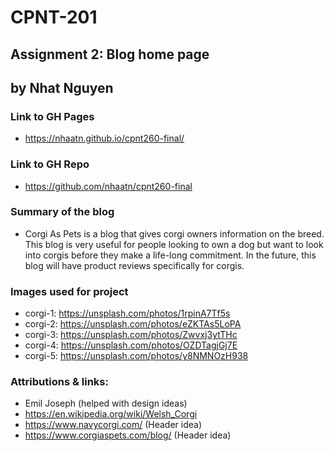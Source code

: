 # CPNT-201
## Assignment 2: Blog home page
## by Nhat Nguyen

### Link to GH Pages
- https://nhaatn.github.io/cpnt260-final/

### Link to GH Repo
- https://github.com/nhaatn/cpnt260-final

### Summary of the blog
- Corgi As Pets is a blog that gives corgi owners information on the breed. This blog is very useful for people looking to own a dog but want to look into corgis before they make a life-long commitment. In the future, this blog will have product reviews specifically for corgis.

### Images used for project
- corgi-1: https://unsplash.com/photos/1rpinA7Tf5s
- corgi-2: https://unsplash.com/photos/eZKTAs5LoPA
- corgi-3: https://unsplash.com/photos/Zwvxj3ytTHc
- corgi-4: https://unsplash.com/photos/OZDTagjGj7E
- corgi-5: https://unsplash.com/photos/y8NMNOzH938

### Attributions & links:
- Emil Joseph (helped with design ideas)
- https://en.wikipedia.org/wiki/Welsh_Corgi
- https://www.navycorgi.com/ (Header idea)
- https://www.corgiaspets.com/blog/ (Header idea)